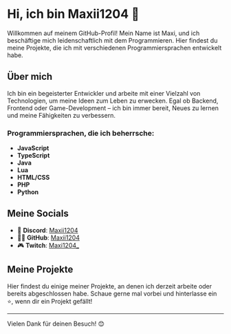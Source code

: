 # Hi, ich bin Maxii1204 👋

Willkommen auf meinem GitHub-Profil! Mein Name ist Maxi, und ich beschäftige mich leidenschaftlich mit dem Programmieren. Hier findest du meine Projekte, die ich mit verschiedenen Programmiersprachen entwickelt habe.

## Über mich

Ich bin ein begeisterter Entwickler und arbeite mit einer Vielzahl von Technologien, um meine Ideen zum Leben zu erwecken. Egal ob Backend, Frontend oder Game-Development – ich bin immer bereit, Neues zu lernen und meine Fähigkeiten zu verbessern.

### Programmiersprachen, die ich beherrsche:
- **JavaScript**
- **TypeScript**
- **Java**
- **Lua**
- **HTML/CSS**
- **PHP**
- **Python**

## Meine Socials
- 💬 **Discord**: [Maxii1204](https://discord.com/users/379255981630291969)
- 👨‍💻 **GitHub**: [Maxii1204](https://github.com/Maxii1204)
- 🎮 **Twitch**: [Maxi1204_](https://www.twitch.tv/maxi1204_)

## Meine Projekte
Hier findest du einige meiner Projekte, an denen ich derzeit arbeite oder bereits abgeschlossen habe. Schaue gerne mal vorbei und hinterlasse ein ⭐️, wenn dir ein Projekt gefällt!

---

Vielen Dank für deinen Besuch! 😊
